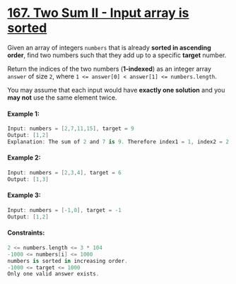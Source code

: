 # [167. Two Sum II - Input array is sorted](https://leetcode.com/problems/two-sum-ii-input-array-is-sorted/)

Given an array of integers ```numbers``` that is already **sorted in ascending order**, find two numbers such that they add up to a specific **target** number.

Return the indices of the two numbers (**1-indexed**) as an integer array ```answer``` of size ```2```, where ```1 <= answer[0] < answer[1] <= numbers.length```.

You may assume that each input would have **exactly one solution** and you **may not** use the same element twice.

#### Example 1:
```swift
Input: numbers = [2,7,11,15], target = 9
Output: [1,2]
Explanation: The sum of 2 and 7 is 9. Therefore index1 = 1, index2 = 2.
```

#### Example 2:
```swift
Input: numbers = [2,3,4], target = 6
Output: [1,3]
```

#### Example 3:
```swift
Input: numbers = [-1,0], target = -1
Output: [1,2]
``` 

#### Constraints:
```swift
2 <= numbers.length <= 3 * 104
-1000 <= numbers[i] <= 1000
numbers is sorted in increasing order.
-1000 <= target <= 1000
Only one valid answer exists.
```